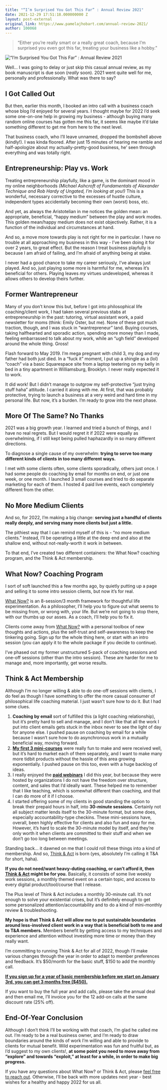 ```yaml
---
title: "“I’m Surprised You Got This Far” : Annual Review 2021"
date: 2021-12-29 17:51:18.000000000 Z
layout: post-external
original_link: https://www.pamelajhobart.com/annual-review-2021/
author: 100068
---
```


> “Either you’re really smart or a really great coach, because I’m surprised you even got this far, treating your business like a hobby.”

 ![“I’m Surprised You Got This Far” : Annual Review 2021](https://www.pamelajhobart.com/content/images/2021/12/level-up-shutterstock-2.jpeg)

Well… I was going to delay or just skip this casual annual review, as my book manuscript is due soon (_really_ soon). 2021 went quite well for me, personally and professionally. What was there to say?

## I Got Called Out

But then, earlier this month, I booked an intro call with a business coach whose blog I’d enjoyed for several years. I thought maybe for 2022 I’d seek some one-on-one help in growing my business - although buying many random online courses has gotten me this far, it seems like maybe it’d take something different to get me from here to the next level.

That business coach, who I’ll leave unnamed, dropped the bombshell above (kindly!). I was kinda floored. After just 15 minutes of hearing me ramble and half-apologize about my actually-pretty-good business, he’ seen through everything and was totally right.

## Entrepreneurship: Play vs. Work

Treating entrepreneurship playfully, like a game, is the dominant mood in my online neighborhoods _(Michael Ashcroft of Fundamentals of Alexander Technique and Rob Hardy of Ungated, I’m looking at you!)_ This is a wonderful, necessary corrective to the excesses of hustle culture, independent types accidentally becoming their own (worst) boss, etc.

And yet, as always the Aristotelian in me notices the golden mean: an appropriate, beneficial, “happy medium” between the play and work modes. This golden mean/happy medium does not exist objectively. Rather, it is a function of the individual and circumstances at hand.

And so, a move more towards play is not right for me in particular. I have no trouble at all approaching my business in this way - I’ve been doing it for over 2 years, to great effect. But the reason I treat business playfully is because I am afraid of failing, and I’m afraid of anything being at stake.

I never had a good chance to take my career seriously, I’ve always just played. And so, just playing some more is harmful for me, whereas it’s beneficial for others. Playing leaves _my_ virtues undeveloped, whereas it allows others to develop theirs further.

## Former Wantrepreneur

Many of you don’t know this but, before I got into philosophical life coaching/client work, I had taken several previous stabs at entrepreneurship in the past: tutoring, virtual assistant work, a paid newsletter for moms (think: Emily Oster, but me). None of these got much traction, though, and I was stuck in “wantrepreneur” land. Buying courses, taking halfhearted and sporadic action, spending more money than I made, feeling embarrassed to talk about my work, while an “ugh field” developed around the whole thing. Gross!

Flash forward to May 2019. I’m mega pregnant with child 3, my dog and my father had both just died. In a “fuck it” moment, I put up a shingle as a (lol) “coach” via a basic Squarespace site from a laptop teetering on my belly in bed in a tiny apartment in Williamsburg, Brooklyn. I never really expected it to work.

It did work! But I didn’t manage to outgrow my self-protective “just trying stuff haha” attitude. I carried it along with me. At first, that was probably protective, trying to launch a business at a very weird and hard time in my personal life. But now, it’s a burden. I’m ready to grow into the next phase.

## More Of The Same? No Thanks

2021 was a big growth year. I learned and tried a bunch of things, and I have no real regrets. But I would regret it if 2022 were equally as overwhelming, if I still kept being pulled haphazardly in so many different directions.

To diagnose a single cause of my overwhelm: **trying to serve too many different kinds of clients in too many different ways.**

I met with some clients often, some clients sporadically, others just once. I had some people do coaching by email for months on end, or just one week, or one month. I launched 3 small courses and tried to do separate marketing for each of them. I hosted 4 paid live events, each completely different from the other.

## No More Medium Clients

And so, for 2022, I’m making a big change: **serving just a handful of clients really deeply, and serving many more clients but just a little.**

The pithiest way that I can remind myself of this is - “no more medium clients.” Instead, I’ll be operating a little at the deep end and also at the shallow end, without not-really-worth it work in between.

To that end, I’ve created two different containers: the What Now? coaching program, and the Think & Act membership.

## What Now? Coaching Program

I sort of soft launched this a few months ago, by quietly putting up a page and selling it to some intro session clients, but now it’s for real.

[What Now?](https://www.pamelajhobart.com/what-now/) is an 8-session/3 month framework for thoughtful life experimentation. As a philosopher, I’ll help you to figure out what seems to be missing from, or wrong with, your life. But we’re not going to stop there, with our thumbs up our asses. As a coach, I’ll help you to fix it.

Clients come away from [What Now?](https://www.pamelajhobart.com/what-now/) with a personal toolbox of new thoughts and actions, plus the self-trust and self-awareness to keep the tinkering going. Sign up for the whole thing here, or start with an intro session (you can apply it to the whole package if you decide to continue).

I’ve phased out my former unstructured 5-pack of coaching sessions and one-off sessions (other than the intro session). These are harder for me to manage and, more importantly, get worse results.

## Think & Act Membership

Although I’m no longer willing & able to do one-off sessions with clients, I do feel as though I have something to offer the more casual consumer of philosophical life coaching material. I just wasn’t sure how to do it. But I had some clues.

1. **Coaching by email** sort of fulfilled this (a light coaching relationship), but it’s pretty hard to sell and manage, and I don’t like that all the work I put into client emails gets stuck in the inbox never to see the light of day for anyone else. I pushed pause on coaching by email for a while because I wasn’t sure how to do asynchronous work in a mutually beneficial way, moving forward.
2. **[My first 3 mini-courses](https://pamelajhobart.podia.com/?ref=pamelajhobart.com)** were really fun to make and were received well, but it’s hard to market each of them separately, and I want to make many more tidbit products without the hassle of this area growing exponentially. I pushed pause on this too, even with a huge backlog of ideas.
3. I really enjoyed the **[paid webinars](https://interintellect.com/pamela/?ref=pamelajhobart.com)** I did this year, but because they were hosted by organizations I do not have the freedom over structure, content, and sales that I’d ideally want. These helped me to remember that I like teaching, which is somewhat different than coaching, and that I can do more of it if I choose.
4. I started offering some of my clients in good standing the option to break their prepaid hours in half, into **30-minute sessions**. Certainly not all subject matter lends itself to the 30-minute format, but some does, especially accountability-type checkins. These mini-sessions have, overall, been highly effective for clients and also fun and easy for me. However, it’s hard to scale the 30-minute model by itself, and they’re only worth it when clients are committed to their stuff and when we don’t go too long between meetings.

Standing back… it dawned on me that I could roll these things into a kind of membership. And so, [Think & Act](https://pamelajhobart.podia.com/think-and-act?ref=pamelajhobart.com) is born (yes, absolutely I’m calling it T&A for short, haha).

**If you do not need/want heavy-duting coaching, or can’t afford it, then [Think & Act](https://pamelajhobart.podia.com/think-and-act?ref=pamelajhobart.com) might be for you.** Basically, it consists of some live weekly work sessions, a monthly themed event on a certain topic, and access to every digital product/tool/course that I release.

The Plus level of Think & Act includes a monthly 30-minute call. It’s not enough to solve your existential crises, but it’s definitely enough to get some personalized attention/accountability and to do a kind of mini-monthly review & troubleshooting.

**My hope is that Think & Act will allow me to put sustainable boundaries around less-involved client work in a way that is beneficial both to me and to T&A members.** Members benefit by getting access to my techniques and experience and attention without investing more time or money than they really want.

I’m committing to running Think & Act for all of 2022, though I’ll make various changes through the year in order to adapt to member preferences and feedback. It’s $50/month for the basic stuff, $150 to add the monthly call.

**[If you sign up for a year of basic membership before we start on January 3rd, you can get 3 months free ($450).](https://pamelajhobart.podia.com/think-and-act?ref=pamelajhobart.com)**

If you want to buy the full year and add calls, please take the annual deal and then email me, I’ll invoice you for the 12 add-on calls at the same discount rate (25% off).

## End-Of-Year Conclusion

Although I don’t think I’ll be working with that coach, I’m glad he called me out. I’m ready to be a real business owner, and I’m ready to draw boundaries around the kinds of work I’m willing and able to provide to clients for mutual benefit. Wild experimentation was fun and fruitful but, as I’d suggest to my own clients!, **at some point you need to move away from “explore” and towards “exploit,” at least for a while, in order to make big progress.**

If you have any questions about What Now? or Think & Act, please [feel free to reach out](https://www.pamelajhobart.com/contact/). Otherwise, I’ll be back with more updates next year - best wishes for a healthy and happy 2022 for us all.

